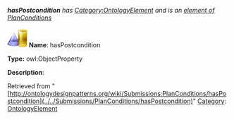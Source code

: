 ___hasPostcondition__ has [Category:OntologyElement](../../Category/OntologyElement "Category:OntologyElement") and is an [element of](../../Property/ElementOf "Property:ElementOf") [PlanConditions](../../Submissions/PlanConditions "Submissions:PlanConditions")_


  




[![ObjectProperty](../../images/thumb/c/c3/ObjectProperty.gif/45px-ObjectProperty.gif)](../../Image/ObjectProperty.gif "ObjectProperty")
__Name__: hasPostcondition 


__Type:__ owl:ObjectProperty 


__Description__: 





Retrieved from "[http://ontologydesignpatterns.org/wiki/Submissions:PlanConditions/hasPostcondition](../../Submissions/PlanConditions/hasPostcondition)"
 [Category](http://ontologydesignpatterns.org/wiki/Special:Categories "Special:Categories"): [OntologyElement](../../Category/OntologyElement "Category:OntologyElement")